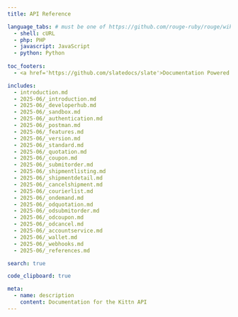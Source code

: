 ```yaml
---
title: API Reference

language_tabs: # must be one of https://github.com/rouge-ruby/rouge/wiki/List-of-supported-languages-and-lexers
  - shell: cURL
  - php: PHP
  - javascript: JavaScript
  - python: Python
  
toc_footers:
  - <a href='https://github.com/slatedocs/slate'>Documentation Powered by Slate</a>

includes:
  - introduction.md 
  - 2025-06/_introduction.md
  - 2025-06/_developerhub.md
  - 2025-06/_sandbox.md
  - 2025-06/_authentication.md
  - 2025-06/_postman.md
  - 2025-06/_features.md
  - 2025-06/_version.md
  - 2025-06/_standard.md
  - 2025-06/_quotation.md
  - 2025-06/_coupon.md
  - 2025-06/_submitorder.md
  - 2025-06/_shipmentlisting.md
  - 2025-06/_shipmentdetail.md
  - 2025-06/_cancelshipment.md 
  - 2025-06/_courierlist.md 
  - 2025-06/_ondemand.md
  - 2025-06/_odquotation.md
  - 2025-06/_odsubmitorder.md
  - 2025-06/_odcoupon.md
  - 2025-06/_odcancel.md
  - 2025-06/_accountservice.md
  - 2025-06/_wallet.md
  - 2025-06/_webhooks.md
  - 2025-06/_references.md

search: true

code_clipboard: true

meta:
  - name: description
    content: Documentation for the Kittn API
---
```

